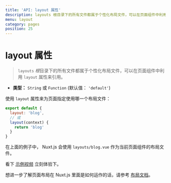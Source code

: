 ```yaml
---
title: 'API: layout 属性'
description: layouts 根目录下的所有文件都属于个性化布局文件，可以在页面组件中利用 layout 属性来引用。
menu: layout
category: pages
position: 25
---
```


# layout 属性

> `layouts` *根*目录下的所有文件都属于个性化布局文件，可以在页面组件中利用 `layout` 属性来引用。

- **类型：** `String` 或 `Function` (默认值： `'default'`)

使用 `layout` 属性来为页面指定使用哪一个布局文件：

```js
export default {
  layout: 'blog',
  // 或
  layout(context) {
    return 'blog'
  }
}
```

在上面的例子中， Nuxt.js 会使用 `layouts/blog.vue` 作为当前页面组件的布局文件。

看下 [示例视频](https://www.youtube.com/watch?v=YOKnSTp7d38) 立刻体验下。

想进一步了解页面布局在 Nuxt.js 里面是如何运作的话，请参考 [布局文档](/guide/views#布局)。
